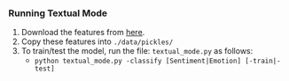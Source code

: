 ### Running Textual Mode

1. Download the features from [here](http://web.eecs.umich.edu/~mihalcea/downloads/MELD.Features.Models.tar.gz).
2. Copy these features into `./data/pickles/`
3. To train/test the model, run the file: `textual_mode.py` as follows:
    - `python textual_mode.py -classify [Sentiment|Emotion] [-train|-test]`
